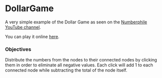 # DollarGame

A very simple example of the Dollar Game as seen on the [Numberphile YouTube channel](https://www.youtube.com/watch?v=U33dsEcKgeQ).

You can play it online [here](https://thisancog.github.io/DollarGame/).

### Objectives
Distribute the numbers from the nodes to their connected nodes by clicking them in order to eliminate all negative values. Each click will add 1 to each connected node while subtracting the total of the node itself.
